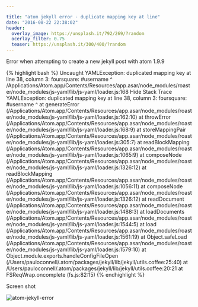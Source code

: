```yaml
---

title: "atom jekyll error - duplicate mapping key at line"
date: "2016-08-22 22:38:02"
header:
  overlay_image: https://unsplash.it/792/269/?random
  ocerlay_filter: 0.75
  teaser: https://unsplash.it/300/400/?random
---
```

Error when attempting to create a new jekyll post with atom 1.9.9

{% highlight bash %}
Uncaught YAMLException: duplicated mapping key at line 38, column 3: foursquare: #username ^
/Applications/Atom.app/Contents/Resources/app.asar/node_modules/roaster/node_modules/js-yaml/lib/js-yaml/loader.js:168
Hide Stack Trace
YAMLException: duplicated mapping key at line 38, column 3:
foursquare: #username ^
at generateError (/Applications/Atom.app/Contents/Resources/app.asar/node_modules/roaster/node_modules/js-yaml/lib/js-yaml/loader.js:162:10)
at throwError (/Applications/Atom.app/Contents/Resources/app.asar/node_modules/roaster/node_modules/js-yaml/lib/js-yaml/loader.js:168:9)
at storeMappingPair (/Applications/Atom.app/Contents/Resources/app.asar/node_modules/roaster/node_modules/js-yaml/lib/js-yaml/loader.js:305:7)
at readBlockMapping (/Applications/Atom.app/Contents/Resources/app.asar/node_modules/roaster/node_modules/js-yaml/lib/js-yaml/loader.js:1065:9)
at composeNode (/Applications/Atom.app/Contents/Resources/app.asar/node_modules/roaster/node_modules/js-yaml/lib/js-yaml/loader.js:1326:12)
at readBlockMapping (/Applications/Atom.app/Contents/Resources/app.asar/node_modules/roaster/node_modules/js-yaml/lib/js-yaml/loader.js:1056:11)
at composeNode (/Applications/Atom.app/Contents/Resources/app.asar/node_modules/roaster/node_modules/js-yaml/lib/js-yaml/loader.js:1326:12)
at readDocument (/Applications/Atom.app/Contents/Resources/app.asar/node_modules/roaster/node_modules/js-yaml/lib/js-yaml/loader.js:1488:3)
at loadDocuments (/Applications/Atom.app/Contents/Resources/app.asar/node_modules/roaster/node_modules/js-yaml/lib/js-yaml/loader.js:1544:5)
at load (/Applications/Atom.app/Contents/Resources/app.asar/node_modules/roaster/node_modules/js-yaml/lib/js-yaml/loader.js:1561:19)
at Object.safeLoad (/Applications/Atom.app/Contents/Resources/app.asar/node_modules/roaster/node_modules/js-yaml/lib/js-yaml/loader.js:1579:10)
at Object.module.exports.handleConfigFileOpen (/Users/pauloconnell/.atom/packages/jekyll/lib/jekyll/utils.coffee:25:40)
at /Users/pauloconnell/.atom/packages/jekyll/lib/jekyll/utils.coffee:20:21
at FSReqWrap.oncomplete (fs.js:82:15)
{% endhighlight %}

Screen shot

![atom-jekyll-error]({{site.url}}/images/2016/08/22/atom-jekyll-error.png)
